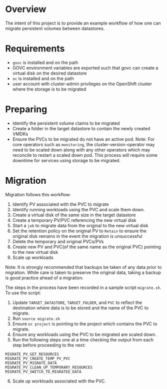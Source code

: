 # Overview

The intent of this project is to provide an example workflow of how one can migrate persistent volumes between datastores.

# Requirements

- `govc` is installed and on the path
- GOVC environment variables are exported such that govc can create a virtual disk on the desired datastore
- `oc` is installed and on the path
- user account with cluster-admin privileges on the OpenShift cluster where the storage is to be migrated

# Preparing

- Identify the persistent volume claims to be migrated
- Create a folder in the target datastore to contain the newly created VMDKs
- Ensure the PVCs to be migrated do not have an active pod.
  Note: For core operators such as `monitoring`, the cluster-version-operator may need to be scaled down along 
  with any other operators which may reconcile to restart a scaled down pod.  This process will require some 
  downtime for services using storage to be migrated.

# Migration

Migration follows this workflow:
1. Identify PV associated with the PVC to migrate
2. Identify running workloads using the PVC and scale them down.
3. Create a virtual disk of the same size in the target datastore
4. Create a temporary PV/PVC referencing the new virtual disk
5. Start a `job` to migrate data from the original to the new virtual disk
6. Set the retention policy on the original PV to `Retain` to ensure the original disk remains in the event the migration is unsuccessful
7. Delete the temporary and original PVCs/PVs
8. Create new PV and PVC(of the same name as the original PVC) pointing to the new virtual disk
9. Scale up workloads

Note: It is strongly recommended that backups be taken of any data prior to migration.  While care is taken to preserve
the original data, taking a backup is good practice ahead of a migration.

The steps in the process have been recorded in a sample script `migrate.sh`.  To use the script:

1. Update `TARGET_DATASTORE`, `TARGET_FOLDER`, and `PVC` to reflect the destination where data is to be stored and the name of the PVC to migrate.
2. Run `source migrate.sh`
3. Ensure `oc project` is pointing to the project which contains the PVC to migrate.
4. Ensure any workloads using the PVC to be migrated are scaled down.
5. Run the following steps one at a time checking the output from each step before proceeding to the next:
~~~
MIGRATE_PV_GET_RESOURCES
MIGRATE_PV_CREATE_TEMP_PV_PVC
MIGRATE_PV_MIGRATE_DATA
MIGRATE_PV_CLEAN_UP_TEMPORARY_RESOURCES
MIGRATE_PV_SWITCH_TO_MIGRATED_DATA
~~~
6. Scale up workloads associated with the PVC.
